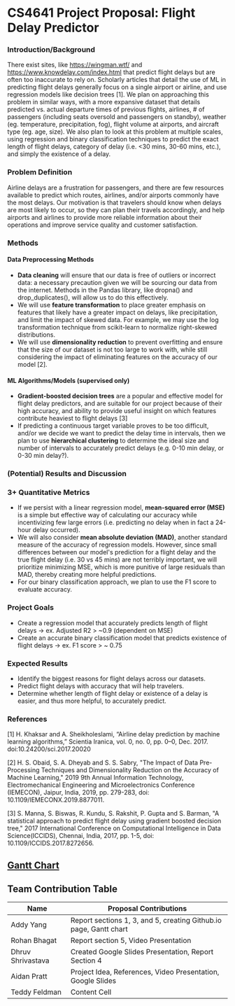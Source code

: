 # CS4641 Project Proposal: Flight Delay Predictor

### Introduction/Background
There exist sites, like https://wingman.wtf/ and https://www.knowdelay.com/index.html that predict flight delays but are often too inaccurate to rely on. Scholarly articles that detail the use of ML in predicting flight delays generally focus on a single airport or airline, and use regression models like decision trees \[1\]. 
We plan on approaching this problem in similar ways, with a more expansive dataset that details predicted vs. actual departure times of previous flights, airlines, # of passengers (including seats oversold and passengers on standby), weather (eg. temperature, precipitation, fog), flight volume at airports, and aircraft type (eg. age, size). We also plan to look at this problem at multiple scales, using regression and binary classification techniques to predict the exact length of flight delays, category of delay (i.e. <30 mins, 30-60 mins, etc.), and simply the existence of a delay.

### Problem Definition
Airline delays are a frustration for passengers, and there are few resources available to predict which routes, airlines, and/or airports commonly have the most delays. Our motivation is that travelers should know when delays are most likely to occur, so they can plan their travels accordingly, and help airports and airlines to provide more reliable information about their operations and improve service quality and customer satisfaction.

### Methods
#### Data Preprocessing Methods
+ **Data cleaning** will ensure that our data is free of outliers or incorrect data: a necessary precaution given we will be sourcing our data from the internet. Methods in the Pandas library, like dropna() and drop_duplicates(), will allow us to do this effectively.
+ We will use **feature transformation** to place greater emphasis on features that likely have a greater impact on delays, like precipitation, and limit the impact of skewed data. For example, we may use the log transformation technique from scikit-learn to normalize right-skewed distributions.
+ We will use **dimensionality reduction** to prevent overfitting and ensure that the size of our dataset is not too large to work with, while still considering the impact of eliminating features on the accuracy of our model \[2\].

#### ML Algorithms/Models (supervised only)
+ **Gradient-boosted decision trees** are a popular and effective model for flight delay predictors, and are suitable for our project because of their high accuracy, and ability to provide useful insight on which features contribute heaviest to flight delays \[3\]
+ If predicting a continuous target variable proves to be too difficult, and/or we decide we want to predict the delay time in intervals, then we plan to use **hierarchical clustering** to determine the ideal size and number of intervals to accurately predict delays (e.g. 0-10 min delay, or 0-30 min delay?).

### (Potential) Results and Discussion
### 3+ Quantitative Metrics
+ If we persist with a linear regression model, **mean-squared error (MSE)** is a simple but effective way of calculating our accuracy while incentivizing few large errors (i.e. predicting no delay when in fact a 24-hour delay occurred).
+ We will also consider **mean absolute deviation (MAD)**, another standard measure of the accuracy of regression models. However, since small differences between our model's prediction for a flight delay and the true flight delay (i.e. 30 vs 45 mins) are not terribly important, we will prioritize minimizing MSE, which is more punitive of large residuals than MAD, thereby creating more helpful predictions.
+ For our binary classification approach, we plan to use the F1 score to evaluate accuracy.
### Project Goals
+ Create a regression model that accurately predicts length of flight delays -> ex. Adjusted R2 > ~0.9 (dependent on MSE)
+ Create an accurate binary classification model that predicts existence of flight delays -> ex. F1 score > ~ 0.75

### Expected Results
+ Identify the biggest reasons for flight delays across our datasets.
+ Predict flight delays with accuracy that will help travelers.
+ Determine whether length of flight delay or existence of a delay is easier, and thus more helpful, to accurately predict.

### References
\[1\] H. Khaksar and A. Sheikholeslami, “Airline delay prediction by machine learning algorithms,” Scientia Iranica, vol. 0, no. 0, pp. 0–0, Dec. 2017. doi:10.24200/sci.2017.20020 

\[2\] H. S. Obaid, S. A. Dheyab and S. S. Sabry, "The Impact of Data Pre-Processing Techniques and Dimensionality Reduction on the Accuracy of Machine Learning," 2019 9th Annual Information Technology, Electromechanical Engineering and Microelectronics Conference (IEMECON), Jaipur, India, 2019, pp. 279-283, doi: 10.1109/IEMECONX.2019.8877011.

\[3\] S. Manna, S. Biswas, R. Kundu, S. Rakshit, P. Gupta and S. Barman, "A statistical approach to predict flight delay using gradient boosted decision tree," 2017 International Conference on Computational Intelligence in Data Science(ICCIDS), Chennai, India, 2017, pp. 1-5, doi: 10.1109/ICCIDS.2017.8272656.

## [Gantt Chart](https://docs.google.com/spreadsheets/d/1DOtCJ0PgNM5uBerABgMfCDr11GxqrQK8Jsl495TC0UA/edit?usp=sharing)

## Team Contribution Table
| Name  | Proposal Contributions |
| ------------- | ------------- |
| Addy Yang  | Report sections 1, 3, and 5, creating Github.io page, Gantt chart  |
| Rohan Bhagat  | Report section 5, Video Presentation  |
| Dhruv Shrivastava  | Created Google Slides Presentation, Report Section 4  |
| Aidan Pratt  | Project Idea, References, Video Presentation, Google Slides  |
| Teddy Feldman  | Content Cell  |
